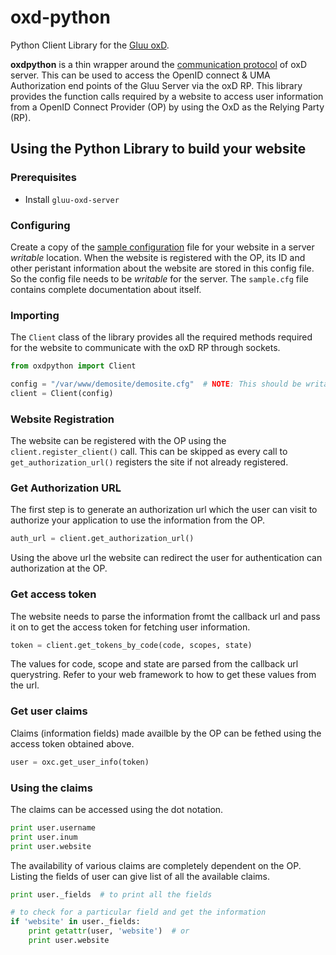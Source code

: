 # oxd-python
Python Client Library for the [Gluu oxD](https://www.gluu.org/docs-oxd/).

**oxdpython** is a thin wrapper around the [communication protocol](https://www.gluu.org/docs-oxd/oxdserver/) of oxD server. This can be used to access the OpenID connect & UMA Authorization end points of the Gluu Server via the oxD RP. This library provides the function calls required by a website to access user information from a OpenID Connect Provider (OP) by using the OxD as the Relying Party (RP).

## Using the Python Library to build your website

### Prerequisites

* Install `gluu-oxd-server`

### Configuring

Create a copy of the [sample configuration](https://github.com/GluuFederation/oxd-python/blob/master/sample.cfg) file for your website in a server *writable* location. When the website is registered with the OP, its ID and other peristant information about the website are stored in this config file. So the config file needs to be *writable* for the server. The `sample.cfg` file contains complete documentation about itself.

### Importing

The `Client` class of the library provides all the required methods required for the website to communicate with the oxD RP through sockets.

```python
from oxdpython import Client

config = "/var/www/demosite/demosite.cfg"  # NOTE: This should be writable by the server
client = Client(config)
```

### Website Registration

The website can be registered with the OP using the `client.register_client()` call. This can be skipped as every call to `get_authorization_url()` registers the site if not already registered.

### Get Authorization URL

The first step is to generate an authorization url which the user can visit to authorize your application to use the information from the OP.

```python
auth_url = client.get_authorization_url()
```
Using the above url the website can redirect the user for authentication can authorization at the OP.

### Get access token

The website needs to parse the information fromt the callback url and pass it on to get the access token for fetching user information.

```python
token = client.get_tokens_by_code(code, scopes, state)
```
The values for code, scope and state are parsed from the callback url querystring. Refer to your web framework to how to get these values from the url.

### Get user claims

Claims (information fields) made availble by the OP can be fethed using the access token obtained above.

```python
user = oxc.get_user_info(token)
```

### Using the claims

The claims can be accessed using the dot notation.
```python
print user.username
print user.inum
print user.website
```
The availability of various claims are completely dependent on the OP. Listing the fields of user can give list of all the available claims.

```python
print user._fields  # to print all the fields

# to check for a particular field and get the information
if 'website' in user._fields:
    print getattr(user, 'website')  # or
    print user.website
```

